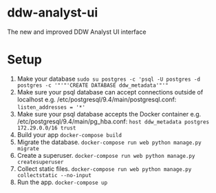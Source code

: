 # ddw-analyst-ui
The new and improved DDW Analyst UI interface

# Setup
1. Make your database `sudo su postgres -c 'psql -U postgres -d postgres -c '"'"'CREATE DATABASE ddw_metadata'"'"`
2. Make sure your psql database can accept connections outside of localhost e.g. /etc/postgresql/9.4/main/postgresql.conf: `listen_addresses = '*'`
3. Make sure your psql database accepts the Docker container e.g. /etc/postgresql/9.4/main/pg_hba.conf: `host ddw_metadata postgres 172.29.0.0/16 trust`
4. Build your app `docker-compose build`
5. Migrate the database. `docker-compose run web python manage.py migrate`
6. Create a superuser. `docker-compose run web python manage.py createsuperuser`
7. Collect static files. `docker-compose run web python manage.py collectstatic --no-input`
8. Run the app. `docker-compose up`
